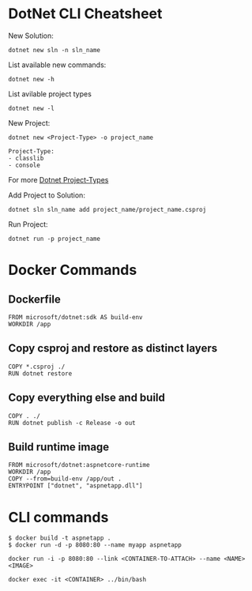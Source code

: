 # DotNet CLI Cheatsheet

New Solution: 
```
dotnet new sln -n sln_name
```

List available new commands: 
```
dotnet new -h
```

List avilable project types 
```
dotnet new -l
```

New Project: 
```
dotnet new <Project-Type> -o project_name
```

```
Project-Type:
- classlib
- console
```

For more [Dotnet Project-Types](https://learn.microsoft.com/en-us/dotnet/core/tools/dotnet-new)

Add Project to Solution: 
```
dotnet sln sln_name add project_name/project_name.csproj
```

Run Project: 
```
dotnet run -p project_name
```

# Docker Commands

## Dockerfile
```
FROM microsoft/dotnet:sdk AS build-env
WORKDIR /app
```

## Copy csproj and restore as distinct layers
```
COPY *.csproj ./
RUN dotnet restore
```
## Copy everything else and build
```
COPY . ./
RUN dotnet publish -c Release -o out
```
## Build runtime image
```
FROM microsoft/dotnet:aspnetcore-runtime
WORKDIR /app
COPY --from=build-env /app/out .
ENTRYPOINT ["dotnet", "aspnetapp.dll"]
```


# CLI commands
```
$ docker build -t aspnetapp .
$ docker run -d -p 8080:80 --name myapp aspnetapp
```

```
docker run -i -p 8080:80 --link <CONTAINER-TO-ATTACH> --name <NAME> <IMAGE>
```

```
docker exec -it <CONTAINER> ../bin/bash
```